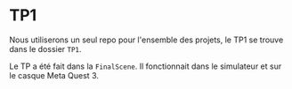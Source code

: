 # TP1
Nous utiliserons un seul repo pour l'ensemble des projets, le TP1 se trouve dans le dossier `TP1`.

Le TP a été fait dans la `FinalScene`. Il fonctionnait dans le simulateur et sur le casque Meta Quest 3.